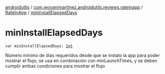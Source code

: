 [androidutils](../../index.md) / [com.jeovanimartinez.androidutils.reviews.rateinapp](../index.md) / [RateInApp](index.md) / [minInstallElapsedDays](./min-install-elapsed-days.md)

# minInstallElapsedDays

`var minInstallElapsedDays: `[`Int`](https://kotlinlang.org/api/latest/jvm/stdlib/kotlin/-int/index.html)

Número mínimo de días requeridos desde que se instalo la app para poder mostrar el flujo, se usa en combinación con minLaunchTimes,
y se deben cumplir ambas condiciones para mostrar el flujo

